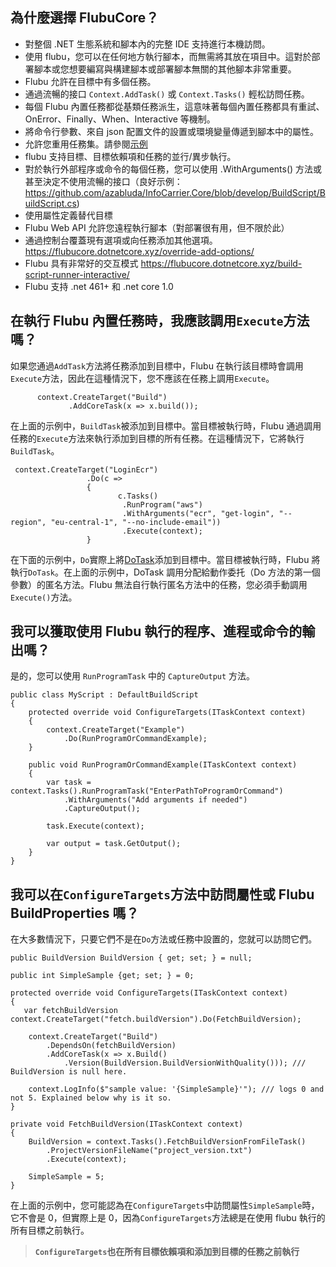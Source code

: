 ## 為什麼選擇 FlubuCore？

- 對整個 .NET 生態系統和腳本內的完整 IDE 支持進行本機訪問。
- 使用 flubu，您可以在任何地方執行腳本，而無需將其放在項目中。這對於部署腳本或您想要編寫與構建腳本或部署腳本無關的其他腳本非常重要。
- Flubu 允許在目標中有多個任務。
- 通過流暢的接口 `Context.AddTask()` 或 `Context.Tasks()` 輕松訪問任務。
- 每個 Flubu 內置任務都從基類任務派生，這意味著每個內置任務都具有重試、OnError、Finally、When、Interactive 等機制。
- 將命令行參數、來自 json 配置文件的設置或環境變量傳遞到腳本中的屬性。
- 允許您重用任務集。請參閱[示例](https://github.com/dotnetcore/FlubuCore.Examples/blob/master/DeployScriptExample/BuildScript/DeployScript.cs)
- flubu 支持目標、目標依賴項和任務的並行/異步執行。
- 對於執行外部程序或命令的每個任務，您可以使用 .WithArguments() 方法或甚至決定不使用流暢的接口（良好示例：https://github.com/azabluda/InfoCarrier.Core/blob/develop/BuildScript/BuildScript.cs)
- 使用屬性定義替代目標
- Flubu Web API 允許您遠程執行腳本（對部署很有用，但不限於此）
- 通過控制台覆蓋現有選項或向任務添加其他選項。https://flubucore.dotnetcore.xyz/override-add-options/
- Flubu 具有非常好的交互模式 https://flubucore.dotnetcore.xyz/build-script-runner-interactive/
- Flubu 支持 .net 461+ 和 .net core 1.0

## 在執行 Flubu 內置任務時，我應該調用`Execute`方法嗎？

如果您通過`AddTask`方法將任務添加到目標中，Flubu 在執行該目標時會調用`Execute`方法，因此在這種情況下，您不應該在任務上調用`Execute`。

```
      context.CreateTarget("Build")
             .AddCoreTask(x => x.build());
```

在上面的示例中，`BuildTask`被添加到目標中。當目標被執行時，Flubu 通過調用任務的`Execute`方法來執行添加到目標的所有任務。在這種情況下，它將執行`BuildTask`。

```
 context.CreateTarget("LoginEcr")
                 .Do(c =>
                 {
                        c.Tasks()
                         .RunProgram("aws") 
                         .WithArguments("ecr", "get-login", "--region", "eu-central-1", "--no-include-email"))
                         .Execute(context);
                 }
```

在下面的示例中，`Do`實際上將[DoTask](https://github.com/dotnetcore/FlubuCore/blob/master/src/FlubuCore/Tasks/DoTask.cs)添加到目標中。當目標被執行時，Flubu 將執行`DoTask`。在上面的示例中，DoTask 調用分配給動作委托（Do 方法的第一個參數）的匿名方法。Flubu 無法自行執行匿名方法中的任務，您必須手動調用`Execute()`方法。

##  我可以獲取使用 Flubu 執行的程序、進程或命令的輸出嗎？

是的，您可以使用 `RunProgramTask` 中的 `CaptureOutput` 方法。


```
public class MyScript : DefaultBuildScript
{
    protected override void ConfigureTargets(ITaskContext context)
    {
        context.CreateTarget("Example")
            .Do(RunProgramOrCommandExample);
    }

    public void RunProgramOrCommandExample(ITaskContext context)
    {
        var task = context.Tasks().RunProgramTask("EnterPathToProgramOrCommand")
            .WithArguments("Add arguments if needed")
            .CaptureOutput();

        task.Execute(context);

        var output = task.GetOutput();
    }
}
```

##  我可以在`ConfigureTargets`方法中訪問屬性或 Flubu BuildProperties 嗎？

在大多數情況下，只要它們不是在`Do`方法或任務中設置的，您就可以訪問它們。


```
public BuildVersion BuildVersion { get; set; } = null;

public int SimpleSample {get; set; } = 0;

protected override void ConfigureTargets(ITaskContext context)
{
   var fetchBuildVersion context.CreateTarget("fetch.buildVersion").Do(FetchBuildVersion);

    context.CreateTarget("Build")
        .DependsOn(fetchBuildVersion)
        .AddCoreTask(x => x.Build()
            .Version(BuildVersion.BuildVersionWithQuality())); /// BuildVersion is null here.

    context.LogInfo($"sample value: '{SimpleSample}'"); /// logs 0 and not 5. Explained below why is it so.
}

private void FetchBuildVersion(ITaskContext context)
{
    BuildVersion = context.Tasks().FetchBuildVersionFromFileTask()
        .ProjectVersionFileName("project_version.txt")
        .Execute(context);

    SimpleSample = 5;
}
```

在上面的示例中，您可能認為在`ConfigureTargets`中訪問屬性`SimpleSample`時，它不會是 0，但實際上是 0，因為`ConfigureTargets`方法總是在使用 flubu 執行的所有目標之前執行。

> **`ConfigureTargets`也在所有目標依賴項和添加到目標的任務之前執行**



